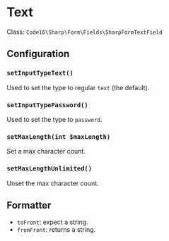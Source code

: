 # Text

Class: `Code16\Sharp\Form\Fields\SharpFormTextField`

## Configuration

### `setInputTypeText()`

Used to set the type to regular `text` (the default).

### `setInputTypePassword()`

Used to set the type to `password`.

### `setMaxLength(int $maxLength)`

Set a max character count.

### `setMaxLengthUnlimited()`

Unset the max character count.


## Formatter

- `toFront`: expect a string.
- `fromFront`: returns a string.